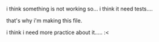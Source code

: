 i think something is not working so... i think it need tests....

that's why i'm making this file.

i think i need more practice about it..... :<
